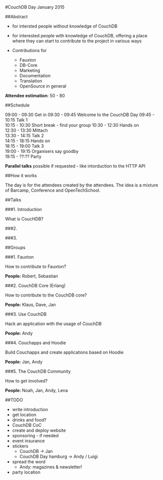 #CouchDB Day January 2015

##Abstract

* for intersted people without knowledge of CouchDB

* for interested people with knowledge of CouchDB, offering a place where they can start to contribute to the project in various ways

* Contributions for
	* Fauxton
	* DB-Core
	* Marketing 	
	* Documentation
	* Translation
	* OpenSource in general
	

**Attendee estimation**: 50 - 80 

##Schedule

09:00 - 09:30 Get in
09:30 - 09:45 Welcome to the CouchDB Day
09:45 - 10:15 Talk 1  
10:15 - 10:30 Short break - find your group
10:30 - 12:30 Hands on  
12:30 - 13:30 Mittach  
13:30 - 14:15 Talk 2  
14:15 - 18:15 Hands on   
18:15 - 19:00 Talk 3  
19:00 - 19:15 Organisers say goodby  
19:15 - ??:?? Party  

**Parallel talks** possible if requested - like intorduction to the HTTP API

##How it works

The day is for the attendees created by the attendees. The idea is a mixture of Barcamp, Conference and OpenTechSchool.

##Talks

###1. Introduction

What is CoucHDB?

###2. 


###3.

##Groups

###1. Fauxton

How to contribute to Fauxton?

**People:** Robert, Sebastian

###2. CouchDB Core (Erlang)

How to contribute to the CouchDB core?

**People:** Klaus, Dave, Jan

###3. Use CouchDB

Hack an application with the usage of CouchDB

**People:** Andy

###4. Couchapps and Hoodie

Build Couchapps and create applications based on Hoodie

**People:** Jan, Andy

###5. The CouchDB Community 

How to get involved?

**People:** Noah, Jan, Andy, Lena

##TODO

* write introduction
* get location
* drinks and food?
* CouchDB CoC
* create and deploy website
* sponsoring - if needed
* event insurance
* stickers
	* CouchDB -> Jan
	* CouchDB Day hamburg -> Andy / Luigi 
* spread the word
	* Andy: magazines & newsletter! 
* party location







